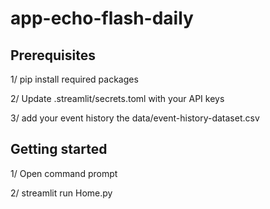 # app-echo-flash-daily
 
## Prerequisites
1/ pip install required packages

2/ Update .streamlit/secrets.toml with your API keys

3/ add your event history the data/event-history-dataset.csv


## Getting started
1/ Open command prompt

2/ streamlit run Home.py
